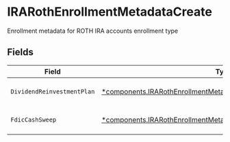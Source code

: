 # IRARothEnrollmentMetadataCreate

Enrollment metadata for ROTH IRA accounts enrollment type


## Fields

| Field                                                                                                                                                     | Type                                                                                                                                                      | Required                                                                                                                                                  | Description                                                                                                                                               | Example                                                                                                                                                   |
| --------------------------------------------------------------------------------------------------------------------------------------------------------- | --------------------------------------------------------------------------------------------------------------------------------------------------------- | --------------------------------------------------------------------------------------------------------------------------------------------------------- | --------------------------------------------------------------------------------------------------------------------------------------------------------- | --------------------------------------------------------------------------------------------------------------------------------------------------------- |
| `DividendReinvestmentPlan`                                                                                                                                | [*components.IRARothEnrollmentMetadataCreateDividendReinvestmentPlan](../../models/components/irarothenrollmentmetadatacreatedividendreinvestmentplan.md) | :heavy_minus_sign:                                                                                                                                        | Option to auto-enroll in Dividend Reinvestment; defaults to DIVIDEND_REINVESTMENT_ENROLL                                                                  | DIVIDEND_REINVESTMENT_ENROLL                                                                                                                              |
| `FdicCashSweep`                                                                                                                                           | [*components.IRARothEnrollmentMetadataCreateFdicCashSweep](../../models/components/irarothenrollmentmetadatacreatefdiccashsweep.md)                       | :heavy_minus_sign:                                                                                                                                        | Option to auto-enroll in FDIC cash sweep; defaults to FDIC_CASH_SWEEP_ENROLL                                                                              | FDIC_CASH_SWEEP_ENROLL                                                                                                                                    |